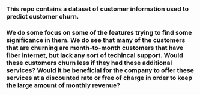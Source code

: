 ### This repo contains a dataset of customer information used to predict customer churn.

### We do some focus on some of the features trying to find some significance in them.  We do see that many of the customers that are churning are month-to-month customers that have fiber internet, but lack any sort of techincal support.  Would these customers churn less if they had these additional services?  Would it be beneficial for the company to offer these services at a discounted rate or free of charge in order to keep the large amount of monthly revenue?
